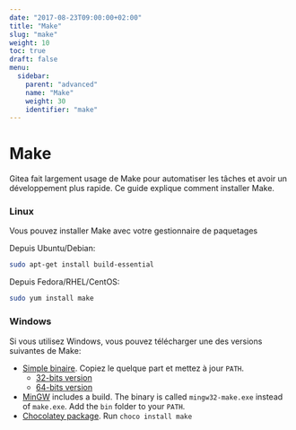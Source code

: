 ```yaml
---
date: "2017-08-23T09:00:00+02:00"
title: "Make"
slug: "make"
weight: 10
toc: true
draft: false
menu:
  sidebar:
    parent: "advanced"
    name: "Make"
    weight: 30
    identifier: "make"
---
```


# Make

Gitea fait largement usage de Make pour automatiser les tâches et avoir un développement plus rapide. Ce guide explique comment installer Make.

### Linux

Vous pouvez installer Make avec votre gestionnaire de paquetages 

Depuis Ubuntu/Debian:

```bash
sudo apt-get install build-essential
```

Depuis Fedora/RHEL/CentOS:

```bash
sudo yum install make
```

### Windows

Si vous utilisez Windows, vous pouvez télécharger une des versions suivantes de Make:

- [Simple binaire](http://www.equation.com/servlet/equation.cmd?fa=make). Copiez le quelque part et mettez à jour `PATH`.
  - [32-bits version](ftp://ftp.equation.com/make/32/make.exe)
  - [64-bits version](ftp://ftp.equation.com/make/64/make.exe)
- [MinGW](http://www.mingw.org/) includes a build. The binary is called `mingw32-make.exe` instead of `make.exe`. Add the `bin` folder to your `PATH`.
- [Chocolatey package](https://chocolatey.org/packages/make). Run `choco install make`
